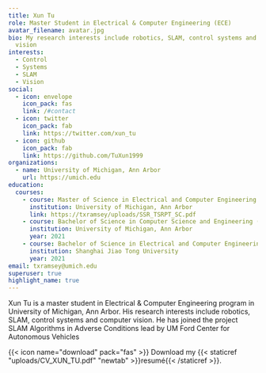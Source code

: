 ```yaml
---
title: Xun Tu
role: Master Student in Electrical & Computer Engineering (ECE)
avatar_filename: avatar.jpg
bio: My research interests include robotics, SLAM, control systems and computer
  vision
interests:
  - Control
  - Systems
  - SLAM
  - Vision
social:
  - icon: envelope
    icon_pack: fas
    link: /#contact
  - icon: twitter
    icon_pack: fab
    link: https://twitter.com/xun_tu
  - icon: github
    icon_pack: fab
    link: https://github.com/TuXun1999
organizations:
  - name: University of Michigan, Ann Arbor
    url: https://umich.edu
education:
  courses:
    - course: Master of Science in Electrical and Computer Engineering
      institution: University of Michigan, Ann Arbor
      link: https://txramsey/uploads/SSR_TSRPT_SC.pdf
    - course: Bachelor of Science in Computer Science and Engineering ({{< staticref "uploads/SSR_TSRPT_SC.pdf" "newtab" >}}transcript{{< /staticref >}})
      institution: University of Michigan, Ann Arbor
      year: 2021
    - course: Bachelor of Science in Electrical and Computer Engineering ({{< staticref "uploads/Transcript_SJTU.pdf" "newtab" >}}transcript{{< /staticref >}})
      institution: Shanghai Jiao Tong University
      year: 2021
email: txramsey@umich.edu
superuser: true
highlight_name: true
---
```

Xun Tu is a master student in Electrical & Computer Engineering program in University of Michigan, Ann Arbor. His research interests include robotics, SLAM, control systems and computer vision. He has joined the project SLAM Algorithms in Adverse Conditions lead by UM Ford Center for Autonomous Vehicles 

{{< icon name="download" pack="fas" >}} Download my {{< staticref "uploads/CV_XUN_TU.pdf" "newtab" >}}resumé{{< /staticref >}}.
